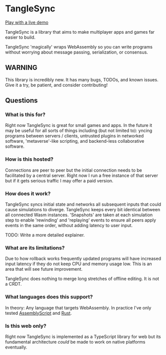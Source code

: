 # TangleSync

[Play with a live demo](tanglesync.com)

TangleSync is a library that aims to make multiplayer apps and games far easier to build. 

TangleSync 'magically' wraps WebAssembly so you can write programs without worrying about message passing, serialization, or consensus. 

## WARNING

This library is incredibly new. It has many bugs, TODOs, and known issues. Give it a try, be patient, and consider contributing!

## Questions

### What is this for?

Right now TangleSync is great for small games and apps. In the future it may be useful for all sorts of things including (but not limited to): yncing programs between servers / clients, untrusted plugins in networked software, 'metaverse'-like scripting, and backend-less collaborative software.

### How is this hosted?

Connections are peer to peer but the initial connection needs to be facilitated by a central server. Right now I run a free instance of that server but if it gets serious traffic I may offer a paid version.

### How does it work?

TangleSync syncs initial state and networks all subsequent inputs that could cause simulations to diverge. TangleSync keeps every bit identical between all connected Wasm instances. 
'Snapshots' are taken at each simulation step to enable 'rewinding' and 'replaying' events to ensure all peers apply events in the same order, without adding latency to user input.

TODO: Write a more detailed explainer.

### What are its limitations?

Due to how rollback works frequently updated programs will have increased input latency if they do not keep CPU and memory usage low. This is an area that will see future improvement.

TangleSync does nothing to merge long stretches of offline editing. It is not a CRDT.

### What languages does this support?

In theory: Any language that targets WebAssembly. In practice I've only tested [AssemblyScript](https://www.assemblyscript.org) and [Rust](https://www.rust-lang.org).

### Is this web only?

Right now TangleSync is implemented as a TypeScript library for web but its fundamental architecture *could* be made to work on native platforms eventually.
